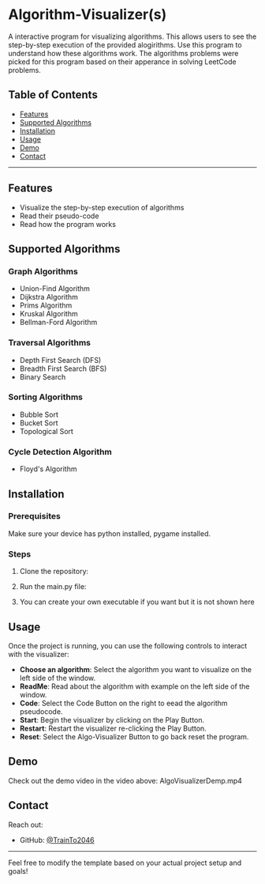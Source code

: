 # Algorithm-Visualizer(s)
A interactive program for visualizing algorithms. This allows users to see the step-by-step execution of the provided alogirithms. Use this program to understand how these algorithms work.
The algorithms problems were picked for this program based on their apperance in solving LeetCode problems.

## Table of Contents
- [Features](#features)
- [Supported Algorithms](#supported-algorithms)
- [Installation](#installation)
- [Usage](#usage)
- [Demo](#demo)
- [Contact](#contact)

---

## Features
- Visualize the step-by-step execution of algorithms
- Read their pseudo-code
- Read how the program works

## Supported Algorithms

### Graph Algorithms
- Union-Find Algorithm
- Dijkstra Algorithm
- Prims Algorithm
- Kruskal Algorithm
- Bellman-Ford Algorithm

### Traversal Algorithms
- Depth First Search (DFS)
- Breadth First Search (BFS)
- Binary Search

### Sorting Algorithms
- Bubble Sort
- Bucket Sort
- Topological Sort

### Cycle Detection Algorithm
- Floyd's Algorithm

## Installation

### Prerequisites
Make sure your device has python installed, pygame installed.

### Steps

1. Clone the repository:

2. Run the main.py file:

3. You can create your own executable if you want but it is not shown here

## Usage
Once the project is running, you can use the following controls to interact with the visualizer:
- **Choose an algorithm**: Select the algorithm you want to visualize on the left side of the window.
- **ReadMe**: Read about the algorithm with example on the left side of the window.
- **Code**: Select the Code Button on the right to eead the algorithm pseudocode.
- **Start**: Begin the visualizer by clicking on the Play Button.
- **Restart**: Restart the visualizer re-clicking the Play Button.
- **Reset**: Select the Algo-Visualizer Button to go back reset the program.

## Demo
Check out the demo video in the video above: AlgoVisualizerDemp.mp4

## Contact
Reach out:
- GitHub: [@TrainTo2046](https://github.com/TrainTo2046)

---
Feel free to modify the template based on your actual project setup and goals!